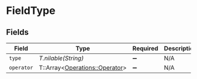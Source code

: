 # FieldType


## Fields

| Field                                                                 | Type                                                                  | Required                                                              | Description                                                           | Example                                                               |
| --------------------------------------------------------------------- | --------------------------------------------------------------------- | --------------------------------------------------------------------- | --------------------------------------------------------------------- | --------------------------------------------------------------------- |
| `type`                                                                | *T.nilable(String)*                                                   | :heavy_minus_sign:                                                    | N/A                                                                   | resolution                                                            |
| `operator`                                                            | T::Array<[Operations::Operator](../../models/operations/operator.md)> | :heavy_minus_sign:                                                    | N/A                                                                   | [{"key":"=","title":"is"}]                                            |